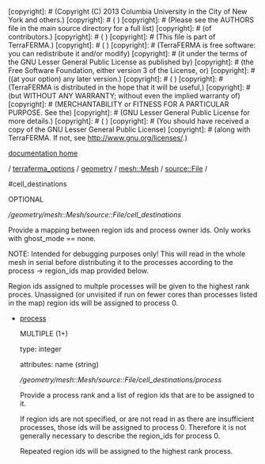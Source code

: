 [copyright]: # (Copyright (C) 2013 Columbia University in the City of New York and others.)
[copyright]: # ( )
[copyright]: # (Please see the AUTHORS file in the main source directory for a full list)
[copyright]: # (of contributors.)
[copyright]: # ( )
[copyright]: # (This file is part of TerraFERMA.)
[copyright]: # ( )
[copyright]: # (TerraFERMA is free software: you can redistribute it and/or modify)
[copyright]: # (it under the terms of the GNU Lesser General Public License as published by)
[copyright]: # (the Free Software Foundation, either version 3 of the License, or)
[copyright]: # ((at your option) any later version.)
[copyright]: # ( )
[copyright]: # (TerraFERMA is distributed in the hope that it will be useful,)
[copyright]: # (but WITHOUT ANY WARRANTY; without even the implied warranty of)
[copyright]: # (MERCHANTABILITY or FITNESS FOR A PARTICULAR PURPOSE. See the)
[copyright]: # (GNU Lesser General Public License for more details.)
[copyright]: # ( )
[copyright]: # (You should have received a copy of the GNU Lesser General Public License)
[copyright]: # (along with TerraFERMA. If not, see <http://www.gnu.org/licenses/>.)

[documentation home](https://github.com/terraferma/terraferma/wiki/Documentation)

/ [terraferma_options](../../../../terraferma_options.md) / [geometry](../../../geometry.md) / [mesh::Mesh](../../mesh__Mesh.md) / [source::File](../source__File.md) /

#cell_destinations

OPTIONAL 

*/geometry/mesh::Mesh/source::File/cell_destinations*

Provide a mapping between region ids and process owner ids.  Only works with ghost_mode == none.

NOTE: Intended for debugging purposes only!  This will read in the whole mesh in serial 
before distributing it to the processes according to the process -> region_ids map provided
below.

Region ids assigned to multple processes will be given to the highest rank proces.  Unassigned 
(or unvisited if run on fewer cores than processes listed in the map) region ids will be assigned
to process 0.

* [process](cell_destinations/process.md "child")

    MULTIPLE (1+) 

    type: integer

    attributes: name (string) 

    */geometry/mesh::Mesh/source::File/cell_destinations/process*

    Provide a process rank and a list of region ids that are to be assigned to it.
    
    If region ids are not specified, or are not read in as there are insufficient processes,
    those ids will be assigned to process 0.  Therefore it is not generally necessary to describe
    the region_ids for process 0.
    
    Repeated region ids will be assigned to the highest rank process.

[autogenerated]: # (This file was automatically generated from the schema file:/home/cwilson/repos/github/TerraFERMA/TerraFERMA/buckettools/schemas/geometry.rng.)


